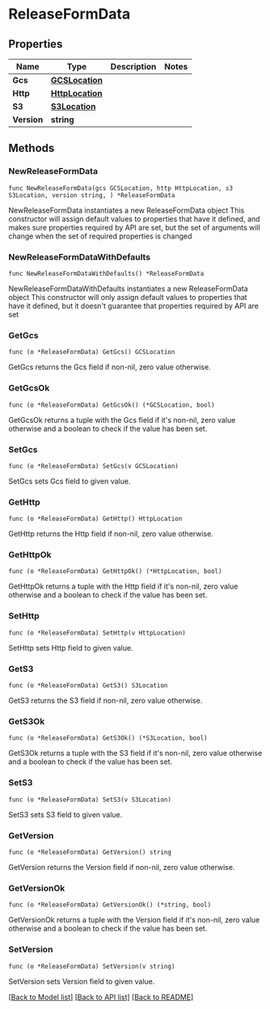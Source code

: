 # ReleaseFormData

## Properties

Name | Type | Description | Notes
------------ | ------------- | ------------- | -------------
**Gcs** | [**GCSLocation**](GCSLocation.md) |  | 
**Http** | [**HttpLocation**](HttpLocation.md) |  | 
**S3** | [**S3Location**](S3Location.md) |  | 
**Version** | **string** |  | 

## Methods

### NewReleaseFormData

`func NewReleaseFormData(gcs GCSLocation, http HttpLocation, s3 S3Location, version string, ) *ReleaseFormData`

NewReleaseFormData instantiates a new ReleaseFormData object
This constructor will assign default values to properties that have it defined,
and makes sure properties required by API are set, but the set of arguments
will change when the set of required properties is changed

### NewReleaseFormDataWithDefaults

`func NewReleaseFormDataWithDefaults() *ReleaseFormData`

NewReleaseFormDataWithDefaults instantiates a new ReleaseFormData object
This constructor will only assign default values to properties that have it defined,
but it doesn't guarantee that properties required by API are set

### GetGcs

`func (o *ReleaseFormData) GetGcs() GCSLocation`

GetGcs returns the Gcs field if non-nil, zero value otherwise.

### GetGcsOk

`func (o *ReleaseFormData) GetGcsOk() (*GCSLocation, bool)`

GetGcsOk returns a tuple with the Gcs field if it's non-nil, zero value otherwise
and a boolean to check if the value has been set.

### SetGcs

`func (o *ReleaseFormData) SetGcs(v GCSLocation)`

SetGcs sets Gcs field to given value.


### GetHttp

`func (o *ReleaseFormData) GetHttp() HttpLocation`

GetHttp returns the Http field if non-nil, zero value otherwise.

### GetHttpOk

`func (o *ReleaseFormData) GetHttpOk() (*HttpLocation, bool)`

GetHttpOk returns a tuple with the Http field if it's non-nil, zero value otherwise
and a boolean to check if the value has been set.

### SetHttp

`func (o *ReleaseFormData) SetHttp(v HttpLocation)`

SetHttp sets Http field to given value.


### GetS3

`func (o *ReleaseFormData) GetS3() S3Location`

GetS3 returns the S3 field if non-nil, zero value otherwise.

### GetS3Ok

`func (o *ReleaseFormData) GetS3Ok() (*S3Location, bool)`

GetS3Ok returns a tuple with the S3 field if it's non-nil, zero value otherwise
and a boolean to check if the value has been set.

### SetS3

`func (o *ReleaseFormData) SetS3(v S3Location)`

SetS3 sets S3 field to given value.


### GetVersion

`func (o *ReleaseFormData) GetVersion() string`

GetVersion returns the Version field if non-nil, zero value otherwise.

### GetVersionOk

`func (o *ReleaseFormData) GetVersionOk() (*string, bool)`

GetVersionOk returns a tuple with the Version field if it's non-nil, zero value otherwise
and a boolean to check if the value has been set.

### SetVersion

`func (o *ReleaseFormData) SetVersion(v string)`

SetVersion sets Version field to given value.



[[Back to Model list]](../README.md#documentation-for-models) [[Back to API list]](../README.md#documentation-for-api-endpoints) [[Back to README]](../README.md)


